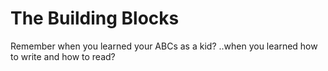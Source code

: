 # The Building Blocks

Remember when you learned your ABCs as a kid? ..when 
you learned how to write and how to read?

<!-- mention the keyboard made out of ducks -->


<!-- get a good laptop, like, a good laptop. -->

<!-- preferably a mac (footnote [^] sorry to the experienced devs on windows) -->
